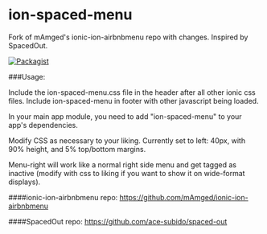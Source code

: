 # ion-spaced-menu
Fork of mAmged's ionic-ion-airbnbmenu repo with changes. Inspired by SpacedOut.

[![Packagist](https://img.shields.io/packagist/l/doctrine/orm.svg)](https://github.com/TheDarkCode/ion-spaced-menu/blob/master/LICENSE)

###Usage:

Include the ion-spaced-menu.css file in the header after all other ionic css files. Include ion-spaced-menu in footer with other javascript being loaded.

In your main app module, you need to add "ion-spaced-menu" to your app's dependencies.

Modify CSS as necessary to your liking. Currently set to left: 40px, with 90% height, and 5% top/bottom margins.

Menu-right will work like a normal right side menu and get tagged as inactive (modify with css to liking if you want to show it on wide-format displays).

####ionic-ion-airbnbmenu repo:
https://github.com/mAmged/ionic-ion-airbnbmenu

####SpacedOut repo:
https://github.com/ace-subido/spaced-out

